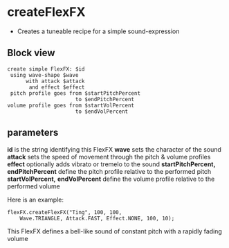 
# createFlexFX
- Creates a tuneable recipe for a simple sound-expression

## Block view

    create simple FlexFX: $id 
     using wave-shape $wave
          with attack $attack
           and effect $effect
     pitch profile goes from $startPitchPercent
                          to $endPitchPercent
    volume profile goes from $startVolPercent
                          to $endVolPercent
    
## parameters
 
 **id** is the string identifying this FlexFX
 **wave** sets the character of the sound
 **attack** sets the speed of movement through the pitch & volume profiles
 **effect** optionally adds vibrato or tremelo to the sound
 **startPitchPercent,**
 **endPitchPercent** define the pitch profile relative to the performed pitch
 **startVolPercent,**
 **endVolPercent** define the volume profile relative to the performed volume

Here is an example:
```block
flexFX.createFlexFX("Ting", 100, 100,
    Wave.TRIANGLE, Attack.FAST, Effect.NONE, 100, 10);
```
This FlexFX defines a bell-like sound of constant pitch with a rapidly fading volume